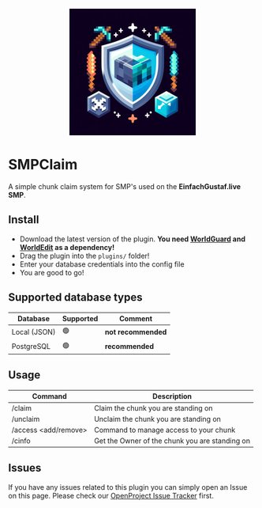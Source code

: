 <p align="center">
  <img src="https://raw.githubusercontent.com/EinfachGustaf/SMPClaim/master/.img/icon.jpg", height=256, width=256 />
</p>

# SMPClaim
A simple chunk claim system for SMP's used on the **EinfachGustaf.live SMP**.

## Install
- Download the latest version of the plugin. **You need [WorldGuard](https://enginehub.org/worldguard) and [WorldEdit](https://modrinth.com/plugin/worldedit) as a dependency!**
- Drag the plugin into the `plugins/` folder!
- Enter your database credentials into the config file
- You are good to go!

## Supported database types
| Database     | Supported | Comment             |
|--------------|-----------|---------------------|
| Local (JSON) | 🟢        | **not recommended** |
| PostgreSQL   | 🟢        | **recommended**     |

## Usage
| Command      | Description                                                     |
|-------------------------------|------------------------------------------------|
| /claim                        | Claim the chunk you are standing on            |
| /unclaim                      | Unclaim the chunk you are standing on          |
| /access <add/remove> <player> | Command to manage access to your chunk         |
| /cinfo                        | Get the Owner of the chunk you are standing on |

## Issues
If you have any issues related to this plugin you can simply open an Issue on this page. Please check our [OpenProject Issue Tracker](https://openproject.internal.einfachgustaf.live/projects/smpclaim/work_packages) first.
